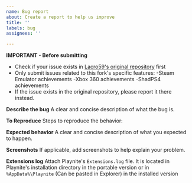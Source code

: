 ```yaml
---
name: Bug report
about: Create a report to help us improve
title: ''
labels: bug
assignees: ''

---
```


**IMPORTANT - Before submitting**

- Check if your issue exists in [Lacro59's original repository](https://github.com/Lacro59/playnite-successstory-plugin) first
- Only submit issues related to this fork's specific features:
    -Steam Emulator achievements
    -Xbox 360 achievements
    -ShadPS4 achievements
- If the issue exists in the original repository, please report it there instead.

**Describe the bug**
A clear and concise description of what the bug is.

**To Reproduce**
Steps to reproduce the behavior:

**Expected behavior**
A clear and concise description of what you expected to happen.

**Screenshots**
If applicable, add screenshots to help explain your problem.

**Extensions log**
Attach Playnite's `Extensions.log` file. It is located in Playnite's installation directory in the portable version or in `%AppData%\Playnite` (Can be pasted in Explorer) in the installed version
